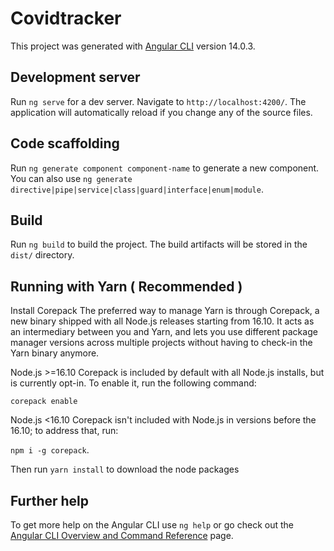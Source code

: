 # Covidtracker

This project was generated with [Angular CLI](https://github.com/angular/angular-cli) version 14.0.3.

## Development server

Run `ng serve` for a dev server. Navigate to `http://localhost:4200/`. The application will automatically reload if you change any of the source files.

## Code scaffolding

Run `ng generate component component-name` to generate a new component. You can also use `ng generate directive|pipe|service|class|guard|interface|enum|module`.

## Build

Run `ng build` to build the project. The build artifacts will be stored in the `dist/` directory.

## Running with Yarn ( Recommended )

Install Corepack
The preferred way to manage Yarn is through Corepack, a new binary shipped with all Node.js releases starting from 16.10. It acts as an intermediary between you and Yarn, and lets you use different package manager versions across multiple projects without having to check-in the Yarn binary anymore.

Node.js >=16.10
Corepack is included by default with all Node.js installs, but is currently opt-in. To enable it, run the following command:

`corepack enable`

Node.js <16.10
Corepack isn't included with Node.js in versions before the 16.10; to address that, run:

`npm i -g corepack`.

Then run `yarn install` to download the node packages

## Further help

To get more help on the Angular CLI use `ng help` or go check out the [Angular CLI Overview and Command Reference](https://angular.io/cli) page.

